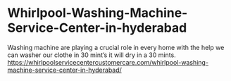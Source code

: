 # Whirlpool-Washing-Machine-Service-Center-in-hyderabad
Washing machine are playing a crucial role in every home with the help we can washer our clothe in 30 mint’s it will dry in a 30 mints. https://whirlpoolservicecentercustomercare.com/whirlpool-washing-machine-service-center-in-hyderabad/ 
